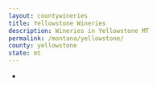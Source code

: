 ```yaml
---
layout: countywineries
title: Yellowstone Wineries
description: Wineries in Yellowstone MT
permalink: /montana/yellowstone/
county: yellowstone
state: mt
---
```

-

